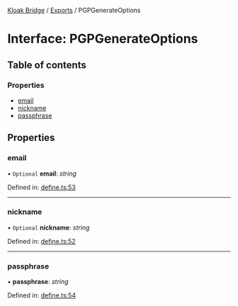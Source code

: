 [Kloak Bridge](../README.md) / [Exports](../modules.md) / PGPGenerateOptions

# Interface: PGPGenerateOptions

## Table of contents

### Properties

- [email](pgpgenerateoptions.md#email)
- [nickname](pgpgenerateoptions.md#nickname)
- [passphrase](pgpgenerateoptions.md#passphrase)

## Properties

### email

• `Optional` **email**: *string*

Defined in: [define.ts:53](https://github.com/CoNET-project/kloak-bridge/blob/85792bb/src/define.ts#L53)

___

### nickname

• `Optional` **nickname**: *string*

Defined in: [define.ts:52](https://github.com/CoNET-project/kloak-bridge/blob/85792bb/src/define.ts#L52)

___

### passphrase

• **passphrase**: *string*

Defined in: [define.ts:54](https://github.com/CoNET-project/kloak-bridge/blob/85792bb/src/define.ts#L54)
